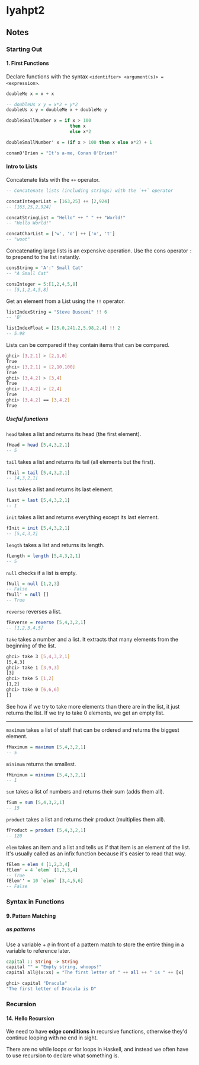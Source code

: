 # lyahpt2

## Notes

### Starting Out
#### 1. First Functions
Declare functions with the syntax `<identifier> <argument(s)> = <expression>`.

```haskell
doubleMe x = x + x

-- doubleUs x y = x*2 + y*2
doubleUs x y = doubleMe x + doubleMe y

doubleSmallNumber x = if x > 100
                        then x
                        else x*2

doubleSmallNumber' x = (if x > 100 then x else x*2) + 1

conanO'Brien = "It's a-me, Conan O'Brien!"
```

#### Intro to Lists
Concatenate lists with the `++` operator.

```haskell
-- Concatenate lists (including strings) with the `++` operator

concatIntegerList = [163,25] ++ [2,924]
-- [163,25,2,924]

concatStringList = "Hello" ++ " " ++ "World!"
-- "Hello World!"

concatCharList = ['w', 'o'] ++ ['o', 't']
-- "woot"
```

Concatenating large lists is an expensive operation. Use the cons operator `:`
to prepend to the list instantly.

```haskell
consString = 'A':" Small Cat"
-- "A Small Cat"

consInteger = 5:[1,2,4,5,8]
-- [5,1,2,4,5,8]
```

Get an element from a List using the `!!` operator.

```haskell
listIndexString = "Steve Buscemi" !! 6
-- 'B'

listIndexFloat = [25.0,241.2,5.98,2.4] !! 2
-- 5.98
```

Lists can be compared if they contain items that can be compared.

```sh
ghci> [3,2,1] > [2,1,0]  
True
ghci> [3,2,1] > [2,10,100]  
True
ghci> [3,4,2] > [3,4]  
True
ghci> [3,4,2] > [2,4]  
True
ghci> [3,4,2] == [3,4,2]  
True
```

##### Useful functions

`head` takes a list and returns its head (the first element).

```haskell
fHead = head [5,4,3,2,1]
-- 5
```

`tail` takes a list and returns its tail (all elements but the first).

```haskell
fTail = tail [5,4,3,2,1]
-- [4,3,2,1]
```

`last` takes a list and returns its last element.

```haskell
fLast = last [5,4,3,2,1]
-- 1
```

`init` takes a list and returns everything except its last element.

```haskell
fInit = init [5,4,3,2,1]
-- [5,4,3,2]
```

`length` takes a list and returns its length.

```haskell
fLength = length [5,4,3,2,1]
-- 5
```

`null` checks if a list is empty.

```haskell
fNull = null [1,2,3]
-- False
fNull' = null []
-- True
```

`reverse` reverses a list.

```haskell
fReverse = reverse [5,4,3,2,1]
-- [1,2,3,4,5]
```

`take` takes a number and a list. It extracts that many elements from the
beginning of the list.

```sh
ghci> take 3 [5,4,3,2,1]  
[5,4,3]  
ghci> take 1 [3,9,3]  
[3]  
ghci> take 5 [1,2]  
[1,2]  
ghci> take 0 [6,6,6]  
[]
```

See how if we try to take more elements than there are in the list, it just
returns the list. If we try to take 0 elements, we get an empty list.

---

`maximum` takes a list of stuff that can be ordered and returns the biggest
element.

```haskell
fMaximum = maximum [5,4,3,2,1]
-- 5
```

`minimum` returns the smallest.

```haskell
fMinimum = minimum [5,4,3,2,1]
-- 1
```

`sum` takes a list of numbers and returns their sum (adds them all).

```haskell
fSum = sum [5,4,3,2,1]
-- 15
```

`product` takes a list and returns their product (multiplies them all).

```haskell
fProduct = product [5,4,3,2,1]
-- 120
```

`elem` takes an item and a list and tells us if that item is an element of the
list. It's usually called as an infix function because it's easier to read that
way.

```haskell
fElem = elem 4 [1,2,3,4]
fElem' = 4 `elem` [1,2,3,4]
-- True
fElem'' = 10 `elem` [3,4,5,6]
-- False
```

### Syntax in Functions
#### 9. Pattern Matching
##### as patterns
Use a variable + `@` in front of a pattern match to store the entire thing in a
variable to reference later.

```haskell
capital :: String -> String  
capital "" = "Empty string, whoops!"  
capital all@(x:xs) = "The first letter of " ++ all ++ " is " ++ [x]  
```

```haskell
ghci> capital "Dracula"  
"The first letter of Dracula is D"  
```

### Recursion
#### 14. Hello Recursion
We need to have **edge conditions** in recursive functions, otherwise they'd
continue looping with no end in sight.

There are no while loops or for loops in Haskell, and instead we often have to
use recursion to declare what something is.
